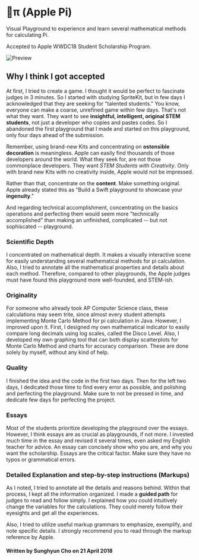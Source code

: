 # π (Apple Pi)
Visual Playground to experience and learn several mathematical methods for calculating Pi.
>
Accepted to Apple WWDC18 Student Scholarship Program.
>
![Preview](https://github.com/anaclumos/WWDC2018-Scholarship-Submission/blob/master/Preview.png)
>
## Why I think I got accepted
>
At first, I tried to create a game. I thought it would be perfect to fascinate judges in 3 minutes. So I started with studying SpriteKit, but in few days I acknowledged that they are seeking for "talented students." You know, everyone can make a coarse, unrefined game within few days. That's not what they want. They want to see **insightful, intelligent, original STEM students**, not just a developer who copies and pastes codes. So I abandoned the first playground that I made and started on this playground, only four days ahead of the submission.
>
Remember, using brand-new Kits and concentrating on **ostensible decoration** is meaningless. Apple can easily find thousands of those developers around the world. What they seek for, are not those commonplace developers. They want *STEM Students with Creativity*. Only with brand new Kits with no creativity inside, Apple would not be impressed.
>
Rather than that, concentrate on the **content**. Make something original. Apple already stated this as "Build a Swift playground to showcase your **ingenuity**."
>
And regarding technical accomplishment, concentrating on the basics operations and perfecting them would seem more "technically accomplished" than making an unfinished, complicated -- but not sophiscated -- playground.
>
### Scientific Depth
I concentrated on mathematical depth. It makes a visually interactive scene for easily understanding several mathematical methods for pi calculation. Also, I tried to annotate all the mathematical properties and details about each method. Therefore, compared to other playgrounds, the Apple judges must have found this playground more well-founded, and STEM-ish.
>
### Originality
For someone who already took AP Computer Science class, these calculations may seem trite, since almost every student attempts implementing Monte Carlo Method for pi calculation in Java. However, I improved upon it. First, I designed my own mathematical indicator to easily compare long decimals using log scales, called the Disco Level. Also, I developed my own graphing tool that can both display scatterplots for Monte Carlo Method and charts for accuracy comparison. These are done solely by myself, without any kind of help.
>
### Quality
I finished the idea and the code in the first two days. Then for the left two days, I dedicated those time to find every error as possible, and polishing and perfecting the playground. Make sure to not be pressed in time, and dedicate few days for perfecting the project.
>
### Essays
Most of the students prioritize developing the playground over the essays. However, I think essays are as crucial as playgrounds, if not more. I invested much time in the essay and revised it several times, even asked my English teacher for advice. An essay can concisely show who you are, and why you want the scholarship. Essays are the critical factor. Make sure they have no typos or grammatical errors.

### Detailed Explanation and step-by-step instructions (Markups)
As I noted, I tried to annotate all the details and reasons behind. Within that process, I kept all the information organized. I made a **guided path** for judges to read and follow simply. I explained how you could intuitively change the variables for the calculations. They could merely follow their eyesights and get all the experiences.
>
Also, I tried to utilize useful markup grammars to emphasize, exemplify, and note specific details. I strongly recommend you to read through the markup reference by Apple.
>
#### Written by Sunghyun Cho on 21 April 2018